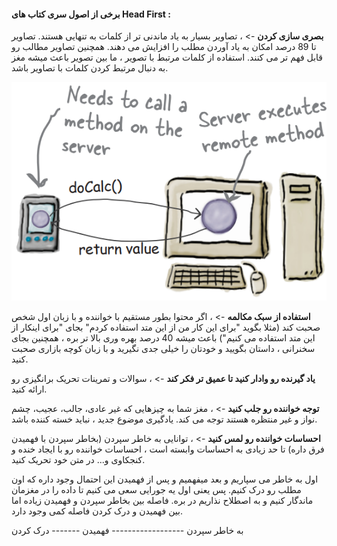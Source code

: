 #### برخی از اصول سری کتاب های Head First :

**بصری سازی کردن** -> ، تصاویر بسیار به یاد ماندنی تر از کلمات به تنهایی هستند. تصاویر تا 89 درصد امکان به یاد آوردن مطلب را افزایش می دهند. همچنین تصاویر مطالب رو قابل فهم تر می کنند. استفاده از کلمات مرتبط با تصویر ، ما بین تصویر باعث میشه مغز به دنبال مرتبط کردن کلمات با تصاویر باشد.

![](./Images/Pasted%20image%2020240519154135.png)

**استفاده از سبک مکالمه** -> ، اگر محتوا بطور مستقیم با خواننده و با زبان اول شخص صحبت کند (مثلا بگوید "برای این کار من از این متد استفاده کردم" بجای "برای اینکار از این متد استفاده می کنیم") باعث میشه 40 درصد بهره وری بالا تر بره ، همچنین بجای سخنرانی ، داستان بگویید و خودتان را خیلی جدی نگیرید و با زبان کوچه بازاری صحبت کنید.

**یاد گیرنده رو وادار کنید تا عمیق تر فکر کند** -> ، سوالات و تمرینات تحریک برانگیزی رو ارائه کنید.

**توجه خواننده رو جلب کنید** -> ، مغز شما به چیزهایی که غیر عادی، جالب، عجیب، چشم نواز و غیر منتظره هستند توجه می کند. یادگیری موضوع جدید ، نباید خسته کننده باشد.

**احساسات خواننده رو لمس کنید** -> ، توانایی به خاطر سپردن (بخاطر سپردن با فهمیدن فرق داره) تا حد زیادی به احساسات وابسته است ، احساسات خواننده رو با ایجاد خنده و کنجکاوی و... در متن خود تحریک کنید.

اول به خاطر می سپاریم و بعد میفهمیم و پس از فهمیدن این احتمال وجود داره که اون مطلب رو درک کنیم. پس یعنی اول یه جورایی سعی می کنیم تا داده را در مغزمان ماندگار کنیم و به اصطلاح نذاریم در بره. فاصله بین بخاطر سپردن و فهمیدن زیاده اما بین فهمیدن و درک کردن فاصله کمی وجود دارد. 

به خاطر سپردن ------------------ فهمیدن ------- درک کردن



